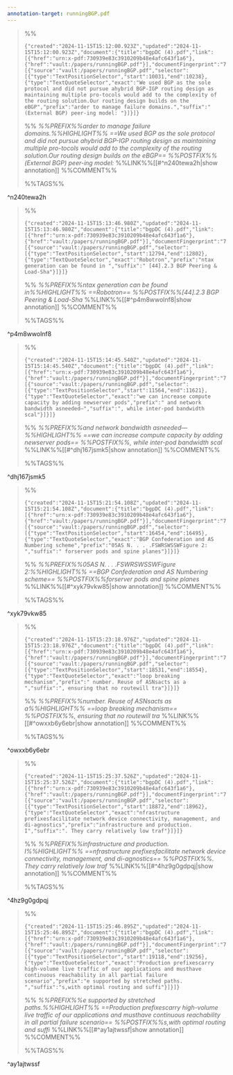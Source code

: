 ```yaml
---
annotation-target: runningBGP.pdf
---
```



>%%
>```annotation-json
>{"created":"2024-11-15T15:12:00.923Z","updated":"2024-11-15T15:12:00.923Z","document":{"title":"bgpDC (4).pdf","link":[{"href":"urn:x-pdf:730939e83c3910209b48e4afc643f1a6"},{"href":"vault:/papers/runningBGP.pdf"}],"documentFingerprint":"730939e83c3910209b48e4afc643f1a6"},"uri":"vault:/papers/runningBGP.pdf","target":[{"source":"vault:/papers/runningBGP.pdf","selector":[{"type":"TextPositionSelector","start":10031,"end":10238},{"type":"TextQuoteSelector","exact":"We used BGP as the sole protocol and did not pursue ahybrid BGP-IGP routing design as maintaining multiple pro-tocols would add to the complexity of the routing solution.Our routing design builds on the eBGP","prefix":"arder to manage failure domains.","suffix":" (External BGP) peer-ing model: "}]}]}
>```
>%%
>*%%PREFIX%%arder to manage failure domains.%%HIGHLIGHT%% ==We used BGP as the sole protocol and did not pursue ahybrid BGP-IGP routing design as maintaining multiple pro-tocols would add to the complexity of the routing solution.Our routing design builds on the eBGP== %%POSTFIX%%(External BGP) peer-ing model:*
>%%LINK%%[[#^n240tewa2h|show annotation]]
>%%COMMENT%%
>
>%%TAGS%%
>
^n240tewa2h


>%%
>```annotation-json
>{"created":"2024-11-15T15:13:46.980Z","updated":"2024-11-15T15:13:46.980Z","document":{"title":"bgpDC (4).pdf","link":[{"href":"urn:x-pdf:730939e83c3910209b48e4afc643f1a6"},{"href":"vault:/papers/runningBGP.pdf"}],"documentFingerprint":"730939e83c3910209b48e4afc643f1a6"},"uri":"vault:/papers/runningBGP.pdf","target":[{"source":"vault:/papers/runningBGP.pdf","selector":[{"type":"TextPositionSelector","start":12794,"end":12802},{"type":"TextQuoteSelector","exact":"Robotron","prefix":"ntax generation can be found in ","suffix":" [44].2.3 BGP Peering & Load-Sha"}]}]}
>```
>%%
>*%%PREFIX%%ntax generation can be found in%%HIGHLIGHT%% ==Robotron== %%POSTFIX%%[44].2.3 BGP Peering & Load-Sha*
>%%LINK%%[[#^p4m8wwolnf8|show annotation]]
>%%COMMENT%%
>
>%%TAGS%%
>
^p4m8wwolnf8


>%%
>```annotation-json
>{"created":"2024-11-15T15:14:45.540Z","updated":"2024-11-15T15:14:45.540Z","document":{"title":"bgpDC (4).pdf","link":[{"href":"urn:x-pdf:730939e83c3910209b48e4afc643f1a6"},{"href":"vault:/papers/runningBGP.pdf"}],"documentFingerprint":"730939e83c3910209b48e4afc643f1a6"},"uri":"vault:/papers/runningBGP.pdf","target":[{"source":"vault:/papers/runningBGP.pdf","selector":[{"type":"TextPositionSelector","start":11564,"end":11621},{"type":"TextQuoteSelector","exact":"we can increase compute capacity by adding newserver pods","prefix":" and network bandwidth asneeded—","suffix":", while inter-pod bandwidth scal"}]}]}
>```
>%%
>*%%PREFIX%%and network bandwidth asneeded—%%HIGHLIGHT%% ==we can increase compute capacity by adding newserver pods== %%POSTFIX%%, while inter-pod bandwidth scal*
>%%LINK%%[[#^dhj167jsmk5|show annotation]]
>%%COMMENT%%
>
>%%TAGS%%
>
^dhj167jsmk5


>%%
>```annotation-json
>{"created":"2024-11-15T15:21:54.108Z","updated":"2024-11-15T15:21:54.108Z","document":{"title":"bgpDC (4).pdf","link":[{"href":"urn:x-pdf:730939e83c3910209b48e4afc643f1a6"},{"href":"vault:/papers/runningBGP.pdf"}],"documentFingerprint":"730939e83c3910209b48e4afc643f1a6"},"uri":"vault:/papers/runningBGP.pdf","target":[{"source":"vault:/papers/runningBGP.pdf","selector":[{"type":"TextPositionSelector","start":16454,"end":16495},{"type":"TextQuoteSelector","exact":"BGP Confederation and AS Numbering scheme","prefix":"05AS N. . . .FSWRSWSSWFigure 2: ","suffix":" forserver pods and spine planes"}]}]}
>```
>%%
>*%%PREFIX%%05AS N. . . .FSWRSWSSWFigure 2:%%HIGHLIGHT%% ==BGP Confederation and AS Numbering scheme== %%POSTFIX%%forserver pods and spine planes*
>%%LINK%%[[#^xyk79vkw85|show annotation]]
>%%COMMENT%%
>
>%%TAGS%%
>
^xyk79vkw85


>%%
>```annotation-json
>{"created":"2024-11-15T15:23:18.976Z","updated":"2024-11-15T15:23:18.976Z","document":{"title":"bgpDC (4).pdf","link":[{"href":"urn:x-pdf:730939e83c3910209b48e4afc643f1a6"},{"href":"vault:/papers/runningBGP.pdf"}],"documentFingerprint":"730939e83c3910209b48e4afc643f1a6"},"uri":"vault:/papers/runningBGP.pdf","target":[{"source":"vault:/papers/runningBGP.pdf","selector":[{"type":"TextPositionSelector","start":18531,"end":18554},{"type":"TextQuoteSelector","exact":"loop breaking mechanism","prefix":" number. Reuse of ASNsacts as a ","suffix":", ensuring that no routewill tra"}]}]}
>```
>%%
>*%%PREFIX%%number. Reuse of ASNsacts as a%%HIGHLIGHT%% ==loop breaking mechanism== %%POSTFIX%%, ensuring that no routewill tra*
>%%LINK%%[[#^owxxb6y6ebr|show annotation]]
>%%COMMENT%%
>
>%%TAGS%%
>
^owxxb6y6ebr


>%%
>```annotation-json
>{"created":"2024-11-15T15:25:37.526Z","updated":"2024-11-15T15:25:37.526Z","document":{"title":"bgpDC (4).pdf","link":[{"href":"urn:x-pdf:730939e83c3910209b48e4afc643f1a6"},{"href":"vault:/papers/runningBGP.pdf"}],"documentFingerprint":"730939e83c3910209b48e4afc643f1a6"},"uri":"vault:/papers/runningBGP.pdf","target":[{"source":"vault:/papers/runningBGP.pdf","selector":[{"type":"TextPositionSelector","start":18872,"end":18962},{"type":"TextQuoteSelector","exact":"nfrastructure prefixesfacilitate network device connectivity, management, and di-agnostics","prefix":"infrastructure and production. I","suffix":". They carry relatively low traf"}]}]}
>```
>%%
>*%%PREFIX%%infrastructure and production. I%%HIGHLIGHT%% ==nfrastructure prefixesfacilitate network device connectivity, management, and di-agnostics== %%POSTFIX%%. They carry relatively low traf*
>%%LINK%%[[#^4hz9g0gdpqj|show annotation]]
>%%COMMENT%%
>
>%%TAGS%%
>
^4hz9g0gdpqj


>%%
>```annotation-json
>{"created":"2024-11-15T15:25:46.895Z","updated":"2024-11-15T15:25:46.895Z","document":{"title":"bgpDC (4).pdf","link":[{"href":"urn:x-pdf:730939e83c3910209b48e4afc643f1a6"},{"href":"vault:/papers/runningBGP.pdf"}],"documentFingerprint":"730939e83c3910209b48e4afc643f1a6"},"uri":"vault:/papers/runningBGP.pdf","target":[{"source":"vault:/papers/runningBGP.pdf","selector":[{"type":"TextPositionSelector","start":19118,"end":19256},{"type":"TextQuoteSelector","exact":"Production prefixescarry high-volume live traffic of our applications and musthave continuous reachability in all partial failure scenario","prefix":"e supported by stretched paths. ","suffix":"s,with optimal routing and suffi"}]}]}
>```
>%%
>*%%PREFIX%%e supported by stretched paths.%%HIGHLIGHT%% ==Production prefixescarry high-volume live traffic of our applications and musthave continuous reachability in all partial failure scenario== %%POSTFIX%%s,with optimal routing and suffi*
>%%LINK%%[[#^ay1ajtwssf|show annotation]]
>%%COMMENT%%
>
>%%TAGS%%
>
^ay1ajtwssf
